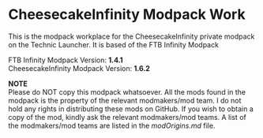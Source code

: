 CheesecakeInfinity Modpack Work
======

This is the modpack workplace for the CheesecakeInfinity private modpack on the Technic Launcher. It is based of the FTB Infinity Modpack

FTB Infinity Modpack Version: **1.4.1**  
CheesecakeInfinity Modpack Version: **1.6.2**  
 
**NOTE**  
Please do NOT copy this modpack whatsoever. All the mods found in the modpack is the property of the relevant modmakers/mod team. I do not hold any rights in distributing these mods on GitHub. If you wish to obtain a copy of the mod, kindly ask the relevant modmakers/mod teams. A list of the modmakers/mod teams are listed in the *modOrigins.md* file.
